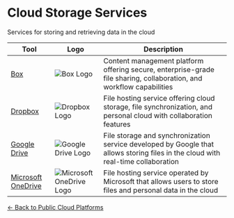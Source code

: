 # Cloud Storage Services

Services for storing and retrieving data in the cloud

| Tool | Logo | Description |
|------|------|-------------|
| [Box](https://www.box.com/) | ![Box Logo](/logos/cloud/public-cloud/box.png) | Content management platform offering secure, enterprise-grade file sharing, collaboration, and workflow capabilities |
| [Dropbox](https://www.dropbox.com/) | ![Dropbox Logo](/logos/cloud/public-cloud/dropbox.png) | File hosting service offering cloud storage, file synchronization, and personal cloud with collaboration features |
| [Google Drive](https://drive.google.com/) | ![Google Drive Logo](/logos/cloud/public-cloud/google-drive.png) | File storage and synchronization service developed by Google that allows storing files in the cloud with real-time collaboration |
| [Microsoft OneDrive](https://onedrive.live.com/) | ![Microsoft OneDrive Logo](/logos/cloud/public-cloud/onedrive.png) | File hosting service operated by Microsoft that allows users to store files and personal data in the cloud |

[← Back to Public Cloud Platforms](../)

